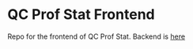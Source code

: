 # QC Prof Stat Frontend

Repo for the frontend of QC Prof Stat. Backend is [here](https://github.com/JustSch/qc-prof-stat-firebase)